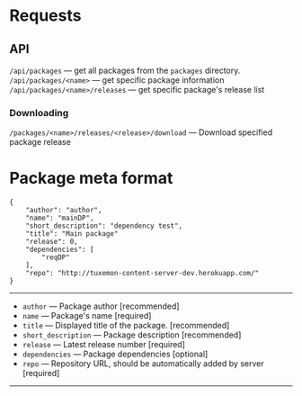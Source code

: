 # Requests

## API
`/api/packages` — get all packages from the `packages` directory.
`/api/packages/<name>` — get specific package information
`/api/packages/<name>/releases` — get specific package's release list

### Downloading
`/packages/<name>/releases/<release>/download` — Download specified package release

# Package meta format
```
{
    "author": "author",
    "name": "mainDP",
    "short_description": "dependency test",
    "title": "Main package"
    "release": 0,
    "dependencies": [
        "reqDP"
    ],
    "repo": "http://tuxemon-content-server-dev.herokuapp.com/"
}
```
----
- `author` — Package author [recommended]
- `name` — Package's name [required]
- `title` — Displayed title of the package. [recommended]
- `short_description` — Package description [recommended]
- `release` — Latest release number [required]
- `dependencies` — Package dependencies [optional]
- `repo` — Repository URL, should be automatically added by server [required]
----
